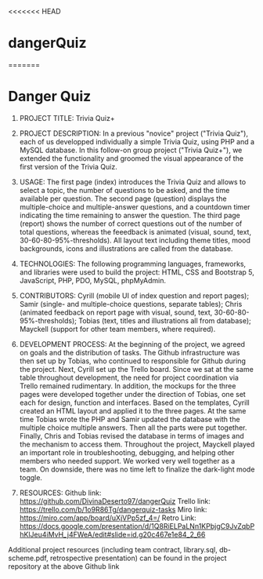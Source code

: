 <<<<<<< HEAD
# dangerQuiz
=======
# Danger Quiz

1. PROJECT TITLE: Trivia Quiz+

2. PROJECT DESCRIPTION: In a previous "novice" project ("Trivia Quiz"), each of us developped individually a simple Trivia Quiz, using PHP and a MySQL database. In this follow-on group project ("Trivia Quiz+"), we extended the functionality and groomed the visual appearance of the first version of the Trivia Quiz.

3. USAGE: The first page (index) introduces the Trivia Quiz and allows to select a topic, the number of questions to be asked, and the time available per question. The second page (question) displays the multiple-choice and multiple-answer questions, and a countdown timer indicating the time remaining to answer the question. The third page (report) shows the number of correct questions out of the number of total questions, whereas the feeedback is animated (visual, sound, text, 30-60-80-95%-thresholds). All layout text including theme titles, mood backgrounds, icons and illustrations are called from the database.

4. TECHNOLOGIES: The following programming languages, frameworks, and libraries were used to build the project: HTML, CSS and Bootstrap 5, JavaScript, PHP, PDO, MySQL, phpMyAdmin.

5. CONTRIBUTORS: Cyrill (mobile UI of index question and report pages); Samir (single- and multiple-choice questions, separate tables); Chris (animated feedback on report page with visual, sound, text, 30-60-80-95%-thresholds); Tobias (text, titles and illustrations all from database); Mayckell (support for other team members, where required).

6. DEVELOPMENT PROCESS: At the beginning of the project, we agreed on goals and the distribution of tasks. The Github infrastructure was then set up by Tobias, who continued to responsible for Github during the project. Next, Cyrill set up the Trello board. Since we sat at the same table throughout development, the need for project coordination via Trello remained rudimentary. In addition, the mockups for the three pages were developed together under the direction of Tobias, one set each for design, function and interfaces. Based on the templates, Cyrill created an HTML layout and applied it to the three pages. At the same time Tobias wrote the PHP and Samir updated the database with the multiple choice multiple answers. Then all the parts were put together. Finally, Chris and Tobias revised the database in terms of images and the mechanism to access them. Throughout the project, Mayckell played an important role in troubleshooting, debugging, and helping other members who needed support. We worked very well together as a team. On downside, there was no time left to finalize the dark-light mode toggle.

7. RESOURCES:
   Github link: https://github.com/DivinaDeserto97/dangerQuiz
   Trello link: https://trello.com/b/1o9R86Tg/dangerquiz-tasks
   Miro link: https://miro.com/app/board/uXjVPp5zf_4=/
   Retro Link: https://docs.google.com/presentation/d/1Q8RiELPaLNn1KPbjgC9JvZqbPhKlJeu4iMvH_j4FWeA/edit#slide=id.g20c467e1e84_2_66

Additional project resources (including team contract, library.sql, db-scheme.pdf, retrospective presentation) can be found in the project repository at the above Github link

